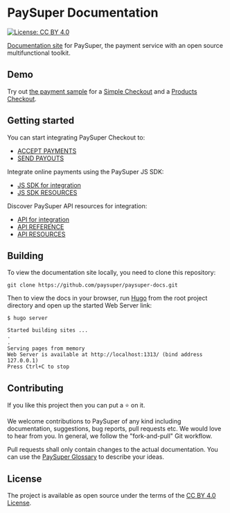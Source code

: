 # PaySuper Documentation

[![License: CC BY 4.0](https://img.shields.io/badge/License-CC%20BY%204.0-lightgreen.svg)](https://creativecommons.org/licenses/by/4.0/)

[Documentation site](https://docs.pay.super.com) for PaySuper, the payment service with an open source multifunctional toolkit.

## Demo

Try out [the payment sample](https://dashboard.pay.super.com/form-demo) for a [Simple Checkout](https://docs.pay.super.com/docs/payments/#simple-checkout) and a [Products Checkout](https://docs.pay.super.com/docs/payments/#products-checkout).

## Getting started

You can start integrating PaySuper Checkout to:

- [ACCEPT PAYMENTS](https://docs.pay.super.com/docs/payments/quick-start/)
- [SEND PAYOUTS](https://docs.pay.super.com/docs/payouts/)

Integrate online payments using the PaySuper JS SDK:

- [JS SDK for integration](https://docs.pay.super.com/docs/payments/sdk-integration/)
- [JS SDK RESOURCES](https://github.com/paysuper/paysuper-js-sdk)

Discover PaySuper API resources for integration:

- [API for integration](https://docs.pay.super.com/docs/payments/integration/)
- [API REFERENCE](https://docs.pay.super.com/api)
- [API RESOURCES](https://github.com/paysuper/paysuper-management-api)

## Building

To view the documentation site locally, you need to clone this repository:

```
git clone https://github.com/paysuper/paysuper-docs.git
```

Then to view the docs in your browser, run [Hugo](https://gohugo.io/getting-started/quick-start/) from the root project directory and open up the started Web Server link:

```
$ hugo server

Started building sites ...
.
.
Serving pages from memory
Web Server is available at http://localhost:1313/ (bind address 127.0.0.1)
Press Ctrl+C to stop
```

## Contributing

If you like this project then you can put a ⭐️ on it.

We welcome contributions to PaySuper of any kind including documentation, suggestions, bug reports, pull requests etc. We would love to hear from you. In general, we follow the "fork-and-pull" Git workflow.

Pull requests shall only contain changes to the actual documentation. You can use the [PaySuper Glossary](https://docs.pay.super.com/docs/glossary) to describe your ideas.

## License

The project is available as open source under the terms of the [CC BY 4.0 License](https://creativecommons.org/licenses/by/4.0/).